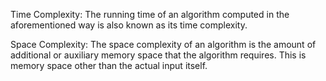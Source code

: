 Time Complexity: The running time of an algorithm computed in the aforementioned way is also known as its time complexity. 

Space Complexity: The space complexity of an algorithm is the amount of additional or auxiliary memory space that the algorithm requires. 
This is memory space other than the actual input itself.
